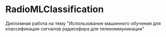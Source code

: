 # RadioMLClassification
 Дипломная работа на тему "Использование машинного обучения для классификации сигналов радиоэфира для телекоммуникации"

